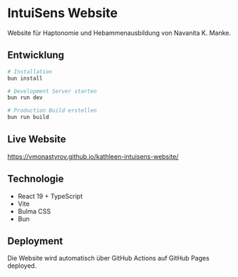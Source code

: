 # IntuiSens Website

Website für Haptonomie und Hebammenausbildung von Navanita K. Manke.

## Entwicklung

```bash
# Installation
bun install

# Development Server starten
bun run dev

# Production Build erstellen
bun run build
```

## Live Website

https://vmonastyrov.github.io/kathleen-intuisens-website/

## Technologie

- React 19 + TypeScript
- Vite
- Bulma CSS
- Bun

## Deployment

Die Website wird automatisch über GitHub Actions auf GitHub Pages deployed.

